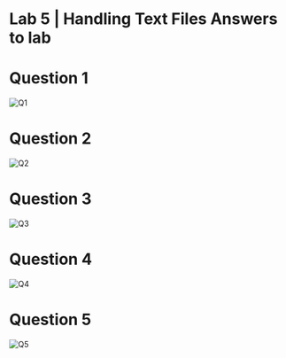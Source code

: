 # Lab 5 | Handling Text Files Answers to lab

# Question 1
![Q1]()

# Question 2
![Q2]()

# Question 3
![Q3]()

# Question 4
![Q4]()

# Question 5
![Q5]()